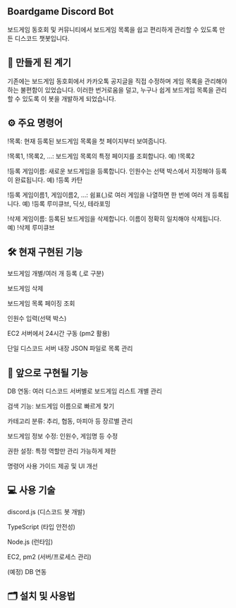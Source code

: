 ## Boardgame Discord Bot
보드게임 동호회 및 커뮤니티에서 보드게임 목록을 쉽고 편리하게 관리할 수 있도록 만든 디스코드 챗봇입니다.

## 📌 만들게 된 계기
기존에는 보드게임 동호회에서 카카오톡 공지글을 직접 수정하며 게임 목록을 관리해야 하는 불편함이 있었습니다. 
이러한 번거로움을 덜고, 누구나 쉽게 보드게임 목록을 관리할 수 있도록 이 봇을 개발하게 되었습니다.

## ⚙️ 주요 명령어
!목록: 현재 등록된 보드게임 목록을 첫 페이지부터 보여줍니다.

!목록1, !목록2, ...: 보드게임 목록의 특정 페이지를 조회합니다.
예) !목록2

!등록 게임이름: 새로운 보드게임을 등록합니다. 인원수는 선택 박스에서 지정해야 등록이 완료됩니다.
예) !등록 카탄

!등록 게임이름1, 게임이름2, ...: 쉼표(,)로 여러 게임을 나열하면 한 번에 여러 개 등록됩니다.
예) !등록 루미큐브, 딕싯, 테라포밍

!삭제 게임이름: 등록된 보드게임을 삭제합니다. 이름이 정확히 일치해야 삭제됩니다.
예) !삭제 루미큐브

## 🛠️ 현재 구현된 기능
보드게임 개별/여러 개 등록 (,로 구분)

보드게임 삭제

보드게임 목록 페이징 조회

인원수 입력(선택 박스)

EC2 서버에서 24시간 구동 (pm2 활용)

단일 디스코드 서버 내장 JSON 파일로 목록 관리

## 🚧 앞으로 구현될 기능
DB 연동: 여러 디스코드 서버별로 보드게임 리스트 개별 관리

검색 기능: 보드게임 이름으로 빠르게 찾기

카테고리 분류: 추리, 협동, 마피아 등 장르별 관리

보드게임 정보 수정: 인원수, 게임명 등 수정

권한 설정: 특정 역할만 관리 가능하게 제한

명령어 사용 가이드 제공 및 UI 개선

## 💻 사용 기술
discord.js (디스코드 봇 개발)

TypeScript (타입 안전성)

Node.js (런타임)

EC2, pm2 (서버/프로세스 관리)

(예정) DB 연동

## 🗂️ 설치 및 사용법
